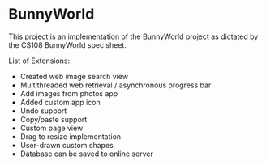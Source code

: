# BunnyWorld

This project is an implementation of the BunnyWorld project as dictated by the CS108 BunnyWorld spec sheet.

List of Extensions:
 - Created web image search view
 - Multithreaded web retrieval / asynchronous progress bar
 - Add images from photos app
 - Added custom app icon
 - Undo support
 - Copy/paste support
 - Custom page view
 - Drag to resize implementation
 - User-drawn custom shapes
 - Database can be saved to online server
